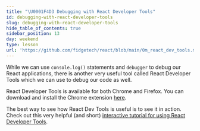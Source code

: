 ```yaml
---
title: "\U0001F4D3 Debugging with React Developer Tools"
id: debugging-with-react-developer-tools
slug: debugging-with-react-developer-tools
hide_table_of_contents: true
sidebar_position: 13
day: weekend
type: lesson
url: 'https://github.com/fidgetech/react/blob/main/0m_react_dev_tools.md'
---
```


While we can use `console.log()` statements and `debugger` to debug our React applications, there is another very useful tool called React Developer Tools which we can use to debug our code as well.

React Developer Tools is available for both Chrome and Firefox. You can download and install the Chrome extension [here](https://chrome.google.com/webstore/detail/react-developer-tools/fmkadmapgofadopljbjfkapdkoienihi?hl=en).

The best way to see how React Dev Tools is useful is to see it in action. Check out this very helpful (and short) [interactive tutorial for using React Developer Tools](https://react-devtools-tutorial.now.sh/).